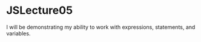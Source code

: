 # JSLecture05
I will be demonstrating my ability to work with expressions, statements, and variables. 
